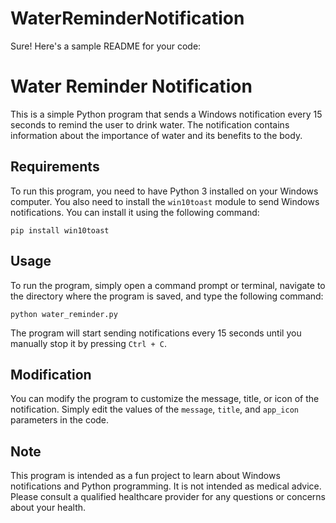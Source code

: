 # WaterReminderNotification
Sure! Here's a sample README for your code:

# Water Reminder Notification

This is a simple Python program that sends a Windows notification every 15 seconds to remind the user to drink water. The notification contains information about the importance of water and its benefits to the body.

## Requirements

To run this program, you need to have Python 3 installed on your Windows computer. You also need to install the `win10toast` module to send Windows notifications. You can install it using the following command:

```
pip install win10toast
```

## Usage

To run the program, simply open a command prompt or terminal, navigate to the directory where the program is saved, and type the following command:

```
python water_reminder.py
```

The program will start sending notifications every 15 seconds until you manually stop it by pressing `Ctrl + C`.

## Modification

You can modify the program to customize the message, title, or icon of the notification. Simply edit the values of the `message`, `title`, and `app_icon` parameters in the code.

## Note

This program is intended as a fun project to learn about Windows notifications and Python programming. It is not intended as medical advice. Please consult a qualified healthcare provider for any questions or concerns about your health.
